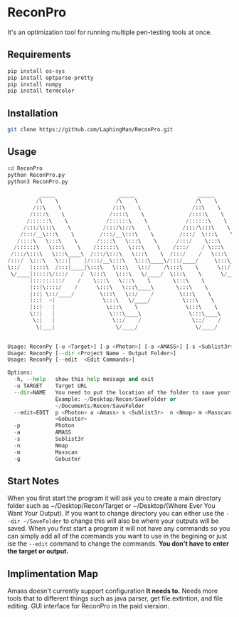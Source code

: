 # ReconPro
It's an optimization tool for running multiple pen-testing tools at once.

## Requirements
```bash
pip install os-sys
pip install optparse-pretty
pip install numpy
pip install termcolor
```
## Installation
```bash
git clone https://github.com/LaphingMan/ReconPro.git
```
## Usage
```bash
cd ReconPro
python ReconPro.py 
python3 ReconPro.py
```

```python
          _____                    _____                    _____                   _______                   _____                    _____                    _____                   _______         
         /\    \                  /\    \                  /\    \                 /::\    \                 /\    \                  /\    \                  /\    \                 /::\    \        
        /::\    \                /::\    \                /::\    \               /::::\    \               /::\____\                /::\    \                /::\    \               /::::\    \       
       /::::\    \              /::::\    \              /::::\    \             /::::::\    \             /::::|   |               /::::\    \              /::::\    \             /::::::\    \      
      /::::::\    \            /::::::\    \            /::::::\    \           /::::::::\    \           /:::::|   |              /::::::\    \            /::::::\    \           /::::::::\    \     
     /:::/\:::\    \          /:::/\:::\    \          /:::/\:::\    \         /:::/~~\:::\    \         /::::::|   |             /:::/\:::\    \          /:::/\:::\    \         /:::/~~\:::\    \    
    /:::/__\:::\    \        /:::/__\:::\    \        /:::/  \:::\    \       /:::/    \:::\    \       /:::/|::|   |            /:::/__\:::\    \        /:::/__\:::\    \       /:::/    \:::\    \   
   /::::\   \:::\    \      /::::\   \:::\    \      /:::/    \:::\    \     /:::/    / \:::\    \     /:::/ |::|   |           /::::\   \:::\    \      /::::\   \:::\    \     /:::/    / \:::\    \  
  /::::::\   \:::\    \    /::::::\   \:::\    \    /:::/    / \:::\    \   /:::/____/   \:::\____\   /:::/  |::|   | _____    /::::::\   \:::\    \    /::::::\   \:::\    \   /:::/____/   \:::\____\ 
 /:::/\:::\   \:::\____\  /:::/\:::\   \:::\    \  /:::/    /   \:::\    \ |:::|    |     |:::|    | /:::/   |::|   |/\    \  /:::/\:::\   \:::\____\  /:::/\:::\   \:::\____\ |:::|    |     |:::|    |
/:::/  \:::\   \:::|    |/:::/__\:::\   \:::\____\/:::/____/     \:::\____\|:::|____|     |:::|    |/:: /    |::|   /::\____\/:::/  \:::\   \:::|    |/:::/  \:::\   \:::|    ||:::|____|     |:::|    |
\::/   |::::\  /:::|____|\:::\   \:::\   \::/    /\:::\    \      \::/    / \:::\    \   /:::/    / \::/    /|::|  /:::/    /\::/    \:::\  /:::|____|\::/   |::::\  /:::|____| \:::\    \   /:::/    / 
 \/____|:::::\/:::/    /  \:::\   \:::\   \/____/  \:::\    \      \/____/   \:::\    \ /:::/    /   \/____/ |::| /:::/    /  \/_____/\:::\/:::/    /  \/____|:::::\/:::/    /   \:::\    \ /:::/    /  
       |:::::::::/    /    \:::\   \:::\    \       \:::\    \                \:::\    /:::/    /            |::|/:::/    /            \::::::/    /         |:::::::::/    /     \:::\    /:::/    /   
       |::|\::::/    /      \:::\   \:::\____\       \:::\    \                \:::\__/:::/    /             |::::::/    /              \::::/    /          |::|\::::/    /       \:::\__/:::/    /    
       |::| \::/____/        \:::\   \::/    /        \:::\    \                \::::::::/    /              |:::::/    /                \::/____/           |::| \::/____/         \::::::::/    /     
       |::|  ~|               \:::\   \/____/          \:::\    \                \::::::/    /               |::::/    /                  ~~                 |::|  ~|                \::::::/    /      
       |::|   |                \:::\    \               \:::\    \                \::::/    /                /:::/    /                                      |::|   |                 \::::/    /       
       \::|   |                 \:::\____\               \:::\____\                \::/____/                /:::/    /                                       \::|   |                  \::/____/        
        \:|   |                  \::/    /                \::/    /                 ~~                      \::/    /                                         \:|   |                   ~~              
         \|___|                   \/____/                  \/____/                                           \/____/                                           \|___|                                   
                                                                                                                                                                                                        

Usage: ReconPy [-u <Target>] [-p <Photon>] [-a <AMASS>] [-s <Sublist3r>] [-n <Nmap>] [-m <Masscan>] [-g <Gobuster>]
Usage: ReconPy [--dir <Project Name - Output Folder>] 
Usage: ReconPy [--edit  <Edit Commands>]

Options:
  -h, --help   show this help message and exit
  -u TARGET    Target URL
  --dir=NAME   You need to put the location of the folder to save your output.
               Example: ~/Desktop/Recon/SaveFolder or
               ~/Documents/Recon/SaveFolder
  --edit=EDIT  p <Photon> a <Amass> s <Sublist3r>  n <Nmap> m <Masscan> g
               <Gobuster>
  -p           Photon
  -a           AMASS
  -s           Sublist3r
  -n           Nmap
  -m           Masscan
  -g           Gobuster
  ```

## Start Notes
When you first start the program it will ask you to create a main directory folder such as ~/Desktop/Recon/Target or ~/Desktop/(Where Ever You Want Your Output). 
If you want to change directory you can either use the ```--dir ~/SaveFolder``` to change this will also be where your outputs will be saved. 
When you first start a program it will not have any commands so you can simply add all of the commands you want to use in the begining or just ise the ```--edit``` command to change the commands. **You don't have to enter the target or output.** 

## Implimentation Map
Amass doesn't currently support configuration **It needs to.**
Needs more tools that to different things such as java parser, get file.extintion, and file editing.
GUI interface for ReconPro in the paid viersion.

